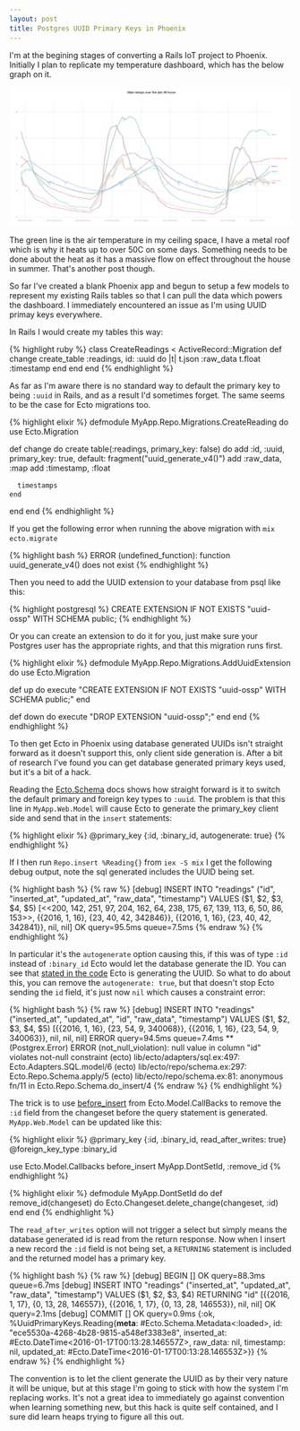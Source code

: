 ```yaml
---
layout: post
title: Postgres UUID Primary Keys in Phoenix
---
```


I'm at the begining stages of converting a Rails IoT project to Phoenix. Initially I plan to replicate my temperature dashboard, which has the below graph on it.

![Temperature Dashboard](/assets/images/homeatron9k-dashboard-temps.png)

The green line is the air temperature in my ceiling space, I have a metal roof which is why it heats up to over 50C on some days. Something needs to be done about the heat as it has a massive flow on effect throughout the house in summer. That's another post though.

So far I've created a blank Phoenix app and begun to setup a few models to represent my existing Rails tables so that I can pull the data which powers the dashboard. I immediately encountered an issue as I'm using UUID primay keys everywhere.

In Rails I would create my tables this way:

{% highlight ruby %}
class CreateReadings < ActiveRecord::Migration
  def change
    create_table :readings, id: :uuid do |t|
      t.json :raw_data
      t.float :timestamp
    end
  end
end
{% endhighlight %}

As far as I'm aware there is no standard way to default the primary key to being `:uuid` in Rails, and as a result I'd sometimes forget. The same seems to be the case for Ecto migrations too.

{% highlight elixir %}
defmodule MyApp.Repo.Migrations.CreateReading do
  use Ecto.Migration

  def change do
    create table(:readings, primary_key: false) do
      add :id, :uuid, primary_key: true, default: fragment("uuid_generate_v4()")
      add :raw_data, :map
      add :timestamp, :float

      timestamps
    end

  end
end
{% endhighlight %}

If you get the following error when running the above migration with `mix ecto.migrate`

{% highlight bash %}
ERROR (undefined_function): function uuid_generate_v4() does not exist
{% endhighlight %}

Then you need to add the UUID extension to your database from psql like this:

{% highlight postgresql %}
CREATE EXTENSION IF NOT EXISTS "uuid-ossp" WITH SCHEMA public;
{% endhighlight %}

Or you can create an extension to do it for you, just make sure your Postgres user has the appropriate rights, and that this migration runs first.

{% highlight elixir %}
defmodule MyApp.Repo.Migrations.AddUuidExtension do
  use Ecto.Migration

  def up do
    execute "CREATE EXTENSION IF NOT EXISTS \"uuid-ossp\" WITH SCHEMA public;"
  end

  def down do
    execute "DROP EXTENSION \"uuid-ossp\";"
  end
end
{% endhighlight %}

To then get Ecto in Phoenix using database generated UUIDs isn't straight forward as it doesn't support this, only client side generation is. After a bit of research I've found you can get database generated primary keys used, but it's a bit of a hack.

Reading the [Ecto.Schema](http://hexdocs.pm/ecto/Ecto.Schema.html#content) docs shows how straight forward is it to switch the default primary and foreign key types to `:uuid`. The problem is that this line in `MyApp.Web.Model` will cause Ecto to generate the primary_key client side and send that in the `insert` statements:

{% highlight elixir %}
@primary_key {:id, :binary_id, autogenerate: true}
{% endhighlight %}

If I then run `Repo.insert %Reading{}` from `iex -S mix` I get the following debug output, note the sql generated includes the UUID being set.

{% highlight bash %}
{% raw %}
[debug] INSERT INTO "readings" ("id", "inserted_at", "updated_at", "raw_data", "timestamp")
  VALUES ($1, $2, $3, $4, $5) [<<200, 142, 251, 97, 204, 162, 64, 238, 175, 67, 139, 113, 6, 50, 86, 153>>, {{2016, 1, 16}, {23, 40, 42, 342846}}, {{2016, 1, 16}, {23, 40, 42, 342841}}, nil, nil] OK query=95.5ms queue=7.5ms
{% endraw %}
{% endhighlight %}

In particular it's the `autogenerate` option causing this, if this was of type `:id` instead of `:binary_id` Ecto would let the database generate the ID. You can see that [stated in the code](https://github.com/elixir-lang/ecto/blob/v1.1.1/lib/ecto/adapters/sql.ex#L80) Ecto is generating the UUID. So what to do about this, you can remove the `autogenerate: true`, but that doesn't stop Ecto sending the `id` field, it's just now `nil` which causes a constraint error:

{% highlight bash %}
{% raw %}
[debug] INSERT INTO "readings" ("inserted_at", "updated_at", "id", "raw_data", "timestamp") VALUES ($1, $2, $3, $4, $5) [{{2016, 1, 16}, {23, 54, 9, 340068}}, {{2016, 1, 16}, {23, 54, 9, 340063}}, nil, nil, nil] ERROR query=94.5ms queue=7.4ms
** (Postgrex.Error) ERROR (not_null_violation): null value in column "id" violates not-null constraint
    (ecto) lib/ecto/adapters/sql.ex:497: Ecto.Adapters.SQL.model/6
    (ecto) lib/ecto/repo/schema.ex:297: Ecto.Repo.Schema.apply/5
    (ecto) lib/ecto/repo/schema.ex:81: anonymous fn/11 in Ecto.Repo.Schema.do_insert/4
{% endraw %}
{% endhighlight %}

The trick is to use [before_insert](http://hexdocs.pm/ecto/Ecto.Model.Callbacks.html#before_insert/2) from Ecto.Model.CallBacks to remove the `:id` field from the changeset before the query statement is generated. `MyApp.Web.Model` can be updated like this:

{% highlight elixir %}
@primary_key {:id, :binary_id, read_after_writes: true}
@foreign_key_type :binary_id

use Ecto.Model.Callbacks
before_insert MyApp.DontSetId, :remove_id
{% endhighlight %}

{% highlight elixir %}
defmodule MyApp.DontSetId do
  def remove_id(changeset) do
    Ecto.Changeset.delete_change(changeset, :id)
  end
end
{% endhighlight %}

The `read_after_writes` option will not trigger a select but simply means the database generated id is read from the return response. Now when I insert a new record the `:id` field is not being set, a `RETURNING` statement is included and the returned model has a primary key.

{% highlight bash %}
{% raw %}
[debug] BEGIN [] OK query=88.3ms queue=6.7ms
[debug] INSERT INTO "readings" ("inserted_at", "updated_at", "raw_data", "timestamp") VALUES ($1, $2, $3, $4) RETURNING "id" [{{2016, 1, 17}, {0, 13, 28, 146557}}, {{2016, 1, 17}, {0, 13, 28, 146553}}, nil, nil] OK query=2.1ms
[debug] COMMIT [] OK query=0.9ms
{:ok,
 %UuidPrimaryKeys.Reading{__meta__: #Ecto.Schema.Metadata<:loaded>,
  id: "ece5530a-4268-4b28-9815-a548ef3383e8",
  inserted_at: #Ecto.DateTime<2016-01-17T00:13:28.146557Z>, raw_data: nil,
  timestamp: nil, updated_at: #Ecto.DateTime<2016-01-17T00:13:28.146553Z>}}
{% endraw %}
{% endhighlight %}

The convention is to let the client generate the UUID as by their very nature it will be unique, but at this stage I'm going to stick with how the system I'm replacing works. It's not a great idea to immediately go against convention when learning something new, but this hack is quite self contained, and I sure did learn heaps trying to figure all this out.